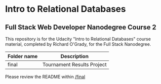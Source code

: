 # Intro to Relational Databases

## Full Stack Web Developer Nanodegree Course 2

This repository is for the Udacity "Intro to Relational Databases" course material, completed by Richard O'Grady, for the Full Stack Nanodegree.

|Folder name|Description                    |
|-----------|-------------------------------|
|final      |Tournament Results Project     |

Please review the README within [/final](./final)
